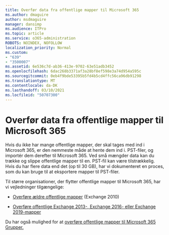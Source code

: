 ```yaml
---
title: Overfør data fra offentlige mapper til Microsoft 365
ms.author: dmaguire
author: msdmaguire
manager: dansimp
ms.audience: ITPro
ms.topic: article
ms.service: o365-administration
ROBOTS: NOINDEX, NOFOLLOW
localization_priority: Normal
ms.custom:
- "639"
- "3500007"
ms.assetid: 6e536c7d-ab36-413e-9702-63e51adb3452
ms.openlocfilehash: 6dac268b3371af3a28bf8ef598e3a74d954a595c
ms.sourcegitcommit: 0eb4f9bde53395b5fd4b5cd4ffc56ca96db91298
ms.translationtype: MT
ms.contentlocale: da-DK
ms.lasthandoff: 03/10/2021
ms.locfileid: "50707300"
---
```

# <a name="migrate-public-folder-data-to-microsoft-365"></a>Overfør data fra offentlige mapper til Microsoft 365

Hvis du ikke har mange offentlige mapper, der skal tages med ind i Microsoft 365, er den nemmeste måde at hente dem ind i. PST-filer, og importér dem derefter til Microsoft 365. Ved små mængder data kan du trække og slippe offentlige mapper til en. PST-fil kan være tilstrækkelig. Hvis du har flere data end det (op [](https://technet.microsoft.com/library/dn874017%28v=exchg.150%29.aspx) til 30 GB), har vi dokumenteret en proces, som du kan bruge til at eksportere mapper til PST-filer.
  
Til større organisationer, der flytter offentlige mapper til Microsoft 365, har vi vejledninger tilgængelige:
  
- [Overføre ældre offentlige mapper](https://docs.microsoft.com/exchange/collaboration-exo/public-folders/batch-migration-of-legacy-public-folders) (Exchange 2010)

- [Overføre offentlige Exchange 2013-, Exchange 2016- eller Exchange 2019-mapper](https://docs.microsoft.com/Exchange/collaboration/public-folders/migrate-to-exchange-online)

Du har også mulighed for at [overføre offentlige mapper til Microsoft 365 Grupper.](https://docs.microsoft.com/exchange/collaboration-exo/public-folders/migrate-your-public-folders-to-microsoft-365-groups)
  
